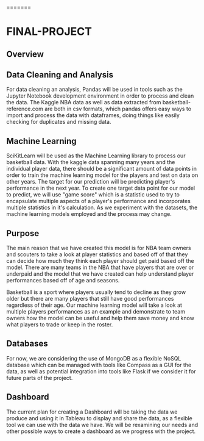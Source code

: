 =======
# FINAL-PROJECT 

## Overview

## Data Cleaning and Analysis
For data cleaning an analysis, Pandas will be used in tools such as the Jupyter Notebook development environment in order to process and clean the data. The Kaggle NBA data as well as data extracted from basketball-reference.com are both in csv formats, which pandas offers easy ways to import and process the data with dataframes, doing things like easily checking for duplicates and missing data.

 

## Machine Learning
SciKitLearn will be used as the Machine Learning library to process our basketball data. With the kaggle data spanning many years and the individual player data, there should be a significant amount of data points in order to train the machine learning model for the players and test on data on other years. The target for our prediction will be predicting player's performance in the next year. To create one target data point for our model to predict, we will use "game score" which is a statistic used to try to encapsulate multiple aspects of a player's performance and incorporates multiple statistics in it's calculation. As we experiment with the datasets, the machine learning models employed and the process may change. 

## Purpose
  The main reason that we have created this model is for NBA team owners and scouters to take a look at player statistics and based off of that they can decide how much they think each player should get paid based off the model. There are many teams in the NBA that have players that are over or underpaid and the model that we have created can help understand player performances based off of age and seasons. 

Basketball is a sport where players usually tend to decline as they grow older but there are many players that still have good performances regardless of their age. Our machine learning model will take a look at multiple players performances as an example and demonstrate to team owners how the model can be useful and help them save money and know what players to trade or keep in the roster.

## Databases
For now, we are considering the use of MongoDB as a flexible NoSQL database which can be managed with tools like Compass as a GUI for the data, as well as potential integration into tools like Flask if we consider it for future parts of the project. 

## Dashboard
The current plan for creating a Dashboard will be taking the data we produce and using it in Tableau to display and share the data, as a flexible tool we can use with the data we have. We will be rexamining our needs and other possible ways to create a dashboard as we progress with the project.
